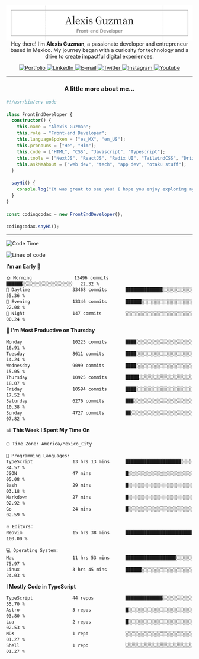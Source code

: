 <img align='right' src="./Banner.png" width="" />
<p align='center'>Hey there! I’m <strong>Alexis Guzman</strong>, a passionate developer and entrepreneur based in Mexico. My journey began with a curiosity for technology and a drive to create impactful digital experiences.</p>

<div align='center'>
  <a href='https://www.codingcodax.dev' target='_blank'>
    <img alt='Portfolio' src='https://img.shields.io/badge/Portfolio-black?logo=vercel&style=flat-square'>
  </a>
  <a href='https://linkedin.com/in/codingcodax' target='_blank'>
    <img alt='LinkedIn' src='https://img.shields.io/badge/LinkedIn-black?logo=LinkedIn&style=flat-square'>
  </a>
  <a href='mailto:hello@codingcodax.com' target='_blank'>
    <img alt='E-mail' src='https://img.shields.io/badge/Email-black?logo=Gmail&style=flat-square'>
  </a>
  <a href='https://x.com/codingcodax' target='_blank'>
    <img alt='Twitter' src='https://img.shields.io/badge/X-black?logo=X&style=flat-square'>
  </a>
  <a href='https://www.instagram.com/codingcodax' target='_blank'>
    <img alt='Instagram' src='https://img.shields.io/badge/Instagram-black?logo=Instagram&style=flat-square'>
  </a>
  <a href='https://www.youtube.com/@codingcodax' target='_blank'>
    <img alt='Youtube' src='https://img.shields.io/badge/YouTube-black?logo=Youtube&style=flat-square'>
  </a>
</div>


---

<h3 align='center'>A little more about me...</h3>

```typescript
#!/usr/bin/env node

class FrontEndDeveloper {
  constructor() {
    this.name = "Alexis Guzman";
    this.role = "Front-end Developer";
    this.languageSpoken = ["es_MX", "en_US"];
    this.pronouns = ["He", "Him"];
    this.code = ["HTML", "CSS", "Javascript", "Typescript"];
    this.tools = ["NextJS", "ReactJS", "Radix UI", "TailwindCSS", "Drizzle", "tRPC"];
    this.askMeAbout = ["web dev", "tech", "app dev", "otaku stuff"];
  }

  sayHi() {
    console.log("It was great to see you! I hope you enjoy exploring my work.");
  }
}

const codingcodax = new FrontEndDeveloper();

codingcodax.sayHi();
```

---

<!--START_SECTION:waka-->
![Code Time](http://img.shields.io/badge/Code%20Time-4%2C239%20hrs%209%20mins-blue)

![Lines of code](https://img.shields.io/badge/From%20Hello%20World%20I%27ve%20Written-10.6%20million%20lines%20of%20code-blue)

**I'm an Early 🐤** 

```text
🌞 Morning                13496 commits       ██████░░░░░░░░░░░░░░░░░░░   22.32 % 
🌆 Daytime                33468 commits       ██████████████░░░░░░░░░░░   55.36 % 
🌃 Evening                13346 commits       ██████░░░░░░░░░░░░░░░░░░░   22.08 % 
🌙 Night                  147 commits         ░░░░░░░░░░░░░░░░░░░░░░░░░   00.24 % 
```
📅 **I'm Most Productive on Thursday** 

```text
Monday                   10225 commits       ████░░░░░░░░░░░░░░░░░░░░░   16.91 % 
Tuesday                  8611 commits        ████░░░░░░░░░░░░░░░░░░░░░   14.24 % 
Wednesday                9099 commits        ████░░░░░░░░░░░░░░░░░░░░░   15.05 % 
Thursday                 10925 commits       █████░░░░░░░░░░░░░░░░░░░░   18.07 % 
Friday                   10594 commits       ████░░░░░░░░░░░░░░░░░░░░░   17.52 % 
Saturday                 6276 commits        ███░░░░░░░░░░░░░░░░░░░░░░   10.38 % 
Sunday                   4727 commits        ██░░░░░░░░░░░░░░░░░░░░░░░   07.82 % 
```


📊 **This Week I Spent My Time On** 

```text
🕑︎ Time Zone: America/Mexico_City

💬 Programming Languages: 
TypeScript               13 hrs 13 mins      █████████████████████░░░░   84.57 % 
JSON                     47 mins             █░░░░░░░░░░░░░░░░░░░░░░░░   05.08 % 
Bash                     29 mins             █░░░░░░░░░░░░░░░░░░░░░░░░   03.18 % 
Markdown                 27 mins             █░░░░░░░░░░░░░░░░░░░░░░░░   02.92 % 
Go                       24 mins             █░░░░░░░░░░░░░░░░░░░░░░░░   02.59 % 

🔥 Editors: 
Neovim                   15 hrs 38 mins      █████████████████████████   100.00 % 

💻 Operating System: 
Mac                      11 hrs 53 mins      ███████████████████░░░░░░   75.97 % 
Linux                    3 hrs 45 mins       ██████░░░░░░░░░░░░░░░░░░░   24.03 % 
```

**I Mostly Code in TypeScript** 

```text
TypeScript               44 repos            ██████████████░░░░░░░░░░░   55.70 % 
Astro                    3 repos             █░░░░░░░░░░░░░░░░░░░░░░░░   03.80 % 
Lua                      2 repos             █░░░░░░░░░░░░░░░░░░░░░░░░   02.53 % 
MDX                      1 repo              ░░░░░░░░░░░░░░░░░░░░░░░░░   01.27 % 
Shell                    1 repo              ░░░░░░░░░░░░░░░░░░░░░░░░░   01.27 % 
```




<!--END_SECTION:waka-->
